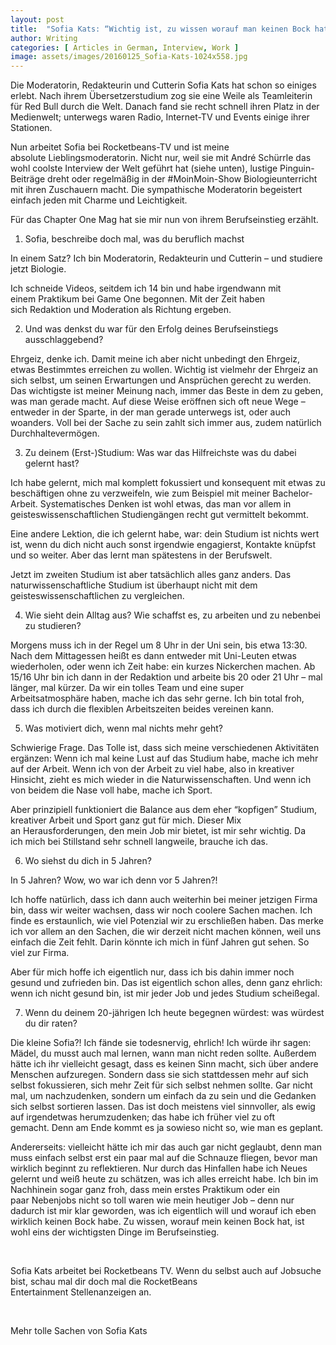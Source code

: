 ```yaml
---
layout: post
title:  "Sofia Kats: “Wichtig ist, zu wissen worauf man keinen Bock hat”"
author: Writing
categories: [ Articles in German, Interview, Work ]
image: assets/images/20160125_Sofia-Kats-1024x558.jpg
---
```



Die Moderatorin, Redakteurin und Cutterin Sofia Kats hat schon so einiges erlebt. Nach ihrem Übersetzerstudium zog sie eine Weile als Teamleiterin für Red Bull durch die Welt. Danach fand sie recht schnell ihren Platz in der Medienwelt; unterwegs waren Radio, Internet-TV und Events einige ihrer Stationen.

Nun arbeitet Sofia bei Rocketbeans-TV und ist meine absolute Lieblingsmoderatorin. Nicht nur, weil sie mit André Schürrle das wohl coolste Interview der Welt geführt hat (siehe unten), lustige Pinguin-Beiträge dreht oder regelmäßig in der #MoinMoin-Show Biologieunterricht mit ihren Zuschauern macht. Die sympathische Moderatorin begeistert einfach jeden mit Charme und Leichtigkeit.

Für das Chapter One Mag hat sie mir nun von ihrem Berufseinstieg erzählt.

1. Sofia, beschreibe doch mal, was du beruflich machst

In einem Satz? Ich bin Moderatorin, Redakteurin und Cutterin – und studiere jetzt Biologie.

Ich schneide Videos, seitdem ich 14 bin und habe irgendwann mit einem Praktikum bei Game One begonnen. Mit der Zeit haben sich Redaktion und Moderation als Richtung ergeben.

2. Und was denkst du war für den Erfolg deines Berufseinstiegs ausschlaggebend?

Ehrgeiz, denke ich. Damit meine ich aber nicht unbedingt den Ehrgeiz, etwas Bestimmtes erreichen zu wollen. Wichtig ist vielmehr der Ehrgeiz an sich selbst, um seinen Erwartungen und Ansprüchen gerecht zu werden. Das wichtigste ist meiner Meinung nach, immer das Beste in dem zu geben, was man gerade macht. Auf diese Weise eröffnen sich oft neue Wege – entweder in der Sparte, in der man gerade unterwegs ist, oder auch woanders. Voll bei der Sache zu sein zahlt sich immer aus, zudem natürlich Durchhaltevermögen.

3. Zu deinem (Erst-)Studium: Was war das Hilfreichste was du dabei gelernt hast?

Ich habe gelernt, mich mal komplett fokussiert und konsequent mit etwas zu beschäftigen ohne zu verzweifeln, wie zum Beispiel mit meiner Bachelor-Arbeit. Systematisches Denken ist wohl etwas, das man vor allem in geisteswissenschaftlichen Studiengängen recht gut vermittelt bekommt.

Eine andere Lektion, die ich gelernt habe, war: dein Studium ist nichts wert ist, wenn du dich nicht auch sonst irgendwie engagierst, Kontakte knüpfst und so weiter. Aber das lernt man spätestens in der Berufswelt.

Jetzt im zweiten Studium ist aber tatsächlich alles ganz anders. Das naturwissenschaftliche Studium ist überhaupt nicht mit dem geisteswissenschaftlichen zu vergleichen.

4. Wie sieht dein Alltag aus? Wie schaffst es, zu arbeiten und zu nebenbei zu studieren?

Morgens muss ich in der Regel um 8 Uhr in der Uni sein, bis etwa 13:30. Nach dem Mittagessen heißt es dann entweder mit Uni-Leuten etwas wiederholen, oder wenn ich Zeit habe: ein kurzes Nickerchen machen. Ab 15/16 Uhr bin ich dann in der Redaktion und arbeite bis 20 oder 21 Uhr – mal länger, mal kürzer. Da wir ein tolles Team und eine super Arbeitsatmosphäre haben, mache ich das sehr gerne. Ich bin total froh, dass ich durch die flexiblen Arbeitszeiten beides vereinen kann.

5. Was motiviert dich, wenn mal nichts mehr geht?

Schwierige Frage. Das Tolle ist, dass sich meine verschiedenen Aktivitäten ergänzen: Wenn ich mal keine Lust auf das Studium habe, mache ich mehr auf der Arbeit. Wenn ich von der Arbeit zu viel habe, also in kreativer Hinsicht, zieht es mich wieder in die Naturwissenschaften. Und wenn ich von beidem die Nase voll habe, mache ich Sport.

Aber prinzipiell funktioniert die Balance aus dem eher “kopfigen” Studium, kreativer Arbeit und Sport ganz gut für mich. Dieser Mix an Herausforderungen, den mein Job mir bietet, ist mir sehr wichtig. Da ich mich bei Stillstand sehr schnell langweile, brauche ich das.

6. Wo siehst du dich in 5 Jahren?

In 5 Jahren? Wow, wo war ich denn vor 5 Jahren?!

Ich hoffe natürlich, dass ich dann auch weiterhin bei meiner jetzigen Firma bin, dass wir weiter wachsen, dass wir noch coolere Sachen machen. Ich finde es erstaunlich, wie viel Potenzial wir zu erschließen haben. Das merke ich vor allem an den Sachen, die wir derzeit nicht machen können, weil uns einfach die Zeit fehlt. Darin könnte ich mich in fünf Jahren gut sehen. So viel zur Firma.

Aber für mich hoffe ich eigentlich nur, dass ich bis dahin immer noch gesund und zufrieden bin. Das ist eigentlich schon alles, denn ganz ehrlich: wenn ich nicht gesund bin, ist mir jeder Job und jedes Studium scheißegal.

7. Wenn du deinem 20-jährigen Ich heute begegnen würdest: was würdest du dir raten?

Die kleine Sofia?! Ich fände sie todesnervig, ehrlich! Ich würde ihr sagen: Mädel, du musst auch mal lernen, wann man nicht reden sollte. Außerdem hätte ich ihr vielleicht gesagt, dass es keinen Sinn macht, sich über andere Menschen aufzuregen. Sondern dass sie sich stattdessen mehr auf sich selbst fokussieren, sich mehr Zeit für sich selbst nehmen sollte. Gar nicht mal, um nachzudenken, sondern um einfach da zu sein und die Gedanken sich selbst sortieren lassen. Das ist doch meistens viel sinnvoller, als ewig auf irgendetwas herumzudenken; das habe ich früher viel zu oft gemacht. Denn am Ende kommt es ja sowieso nicht so, wie man es geplant.

Andererseits: vielleicht hätte ich mir das auch gar nicht geglaubt, denn man muss einfach selbst erst ein paar mal auf die Schnauze fliegen, bevor man wirklich beginnt zu reflektieren. Nur durch das Hinfallen habe ich Neues gelernt und weiß heute zu schätzen, was ich alles erreicht habe. Ich bin im Nachhinein sogar ganz froh, dass mein erstes Praktikum oder ein paar Nebenjobs nicht so toll waren wie mein heutiger Job – denn nur dadurch ist mir klar geworden, was ich eigentlich will und worauf ich eben wirklich keinen Bock habe. Zu wissen, worauf mein keinen Bock hat, ist wohl eins der wichtigsten Dinge im Berufseinstieg.

 

Sofia Kats arbeitet bei Rocketbeans TV. Wenn du selbst auch auf Jobsuche bist, schau mal dir doch mal die RocketBeans Entertainment Stellenanzeigen an.

 

Mehr tolle Sachen von Sofia Kats



 



 



 


